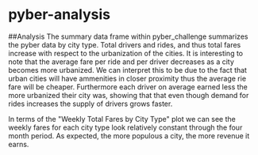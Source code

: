 # pyber-analysis

##Analysis
The summary data frame within pyber_challenge summarizes the pyber data by city type. Total drivers and rides, and thus total fares increase with respect to the urbanization of the cities. It is interesting to note that the average fare per ride and per driver decreases as a city becomes more urbanized. We can interpret this to be due to the fact that urban cities will have ammenities in closer proximity thus the average rie fare will be cheaper. Furthermore each driver on average earned less the more urbanized their city was, showing that that even though demand for rides increases the supply of drivers grows faster.

In terms of the "Weekly Total Fares by City Type" plot we can see the weekly fares for each city type look relatively constant through the four month period. As expected, the more populous a city, the more revenue it earns. 
